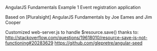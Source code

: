 AngularJS Fundamentals Example 1
Event registration application

Based on [Pluralsight] AngularJS Fundamentals
by Joe Eames and Jim Cooper

Customized web-server.js to handle $resource.save() thanks to:
 http://stackoverflow.com/questions/19618010/resource-save-is-not-functioning#20283629
 https://github.com/glepretre/angular-seed
